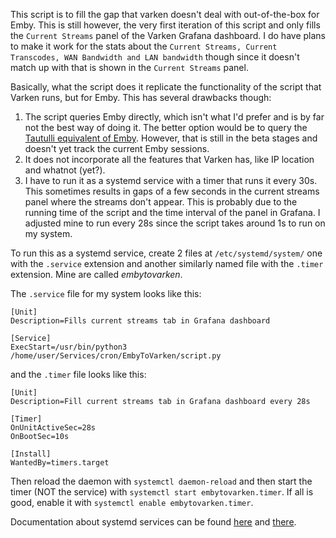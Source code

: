 This script is to fill the gap that varken doesn't deal with out-of-the-box for Emby. This is still however, the very first iteration of this script and only fills the `Current Streams` panel of the Varken Grafana dashboard. I do have plans to make it work for the stats about the `Current Streams, Current Transcodes, WAN Bandwidth and LAN bandwidth` though since it doesn't match up with that is shown in the `Current Streams` panel.

Basically, what the script does it replicate the functionality of the script that Varken runs, but for Emby. This has several drawbacks though:

1. The script queries Emby directly, which isn't what I'd prefer and is by far not the best way of doing it. The better option would be to query the [Tautulli equivalent of Emby](https://github.com/mregni/EmbyStat). However, that is still in the beta stages and doesn't yet track the current Emby sessions.
2. It does not incorporate all the features that Varken has, like IP location and whatnot (yet?).
3. I have to run it as a systemd service with a timer that runs it every 30s. This sometimes results in gaps of a few seconds in the current streams panel where the streams don't appear. This is probably due to the running time of the script and the time interval of the panel in Grafana. I adjusted mine to run every 28s since the script takes around 1s to run on my system.

To run this as a systemd service, create 2 files at `/etc/systemd/system/` one with the `.service` extension and another similarly named file with the `.timer` extension. Mine are called _embytovarken_.

The `.service` file for my system looks like this:
```
[Unit]
Description=Fills current streams tab in Grafana dashboard

[Service]
ExecStart=/usr/bin/python3 /home/user/Services/cron/EmbyToVarken/script.py
```

and the `.timer` file looks like this:
```
[Unit]
Description=Fill current streams tab in Grafana dashboard every 28s

[Timer]
OnUnitActiveSec=28s
OnBootSec=10s

[Install]
WantedBy=timers.target
```

Then reload the daemon with `systemctl daemon-reload` and then start the timer (NOT the service) with `systemctl start embytovarken.timer`. If all is good, enable it with `systemctl enable embytovarken.timer`.

Documentation about systemd services can be found [here](https://www.freedesktop.org/software/systemd/man/systemd.service.html) and [there](https://www.linux.com/topic/desktop/setting-timer-systemd-linux/).